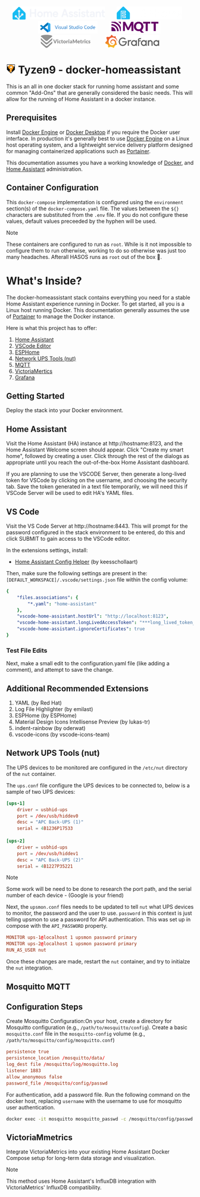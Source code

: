 <p align="center">
<img src="images/home-assistant-logo.png" height="35">&nbsp;&nbsp;&nbsp;&nbsp; &nbsp;&nbsp; <img src="images/esphome_logo.png" height="35">&nbsp;&nbsp;&nbsp;&nbsp;<img src="images/vscode_logo.png" height="35" style="padding-left: 25px">&nbsp;&nbsp;&nbsp;&nbsp; &nbsp;&nbsp; <img src="images/mqtt-logo.png" height="35">&nbsp;&nbsp;&nbsp;&nbsp; &nbsp;&nbsp; <img src="images/vm_logo.png" height="35">&nbsp;&nbsp;&nbsp;&nbsp;<img src="images/grafana-logo.png" height="35" style="padding-left: 25px">  
</p> 

# <img src="images/t9_logo.png" height="25"> Tyzen9 - docker-homeassistant
This is an all in one docker stack for running home assistant and some common "Add-Ons" that are generally considered the basic needs.  This will allow for the running of Home Assistant in a docker instance.

## Prerequisites
Install [Docker Engine](https://docs.docker.com/get-docker/) or [Docker Desktop](https://docs.docker.com/desktop/) if you require the Docker user interface.  In production it's generally best to use [Docker Engine](https://docs.docker.com/get-docker/) on a Linux host operating system, and a lightweight service delivery platform designed for managing containerized applications such as [Portainer](https://www.portainer.io/).

This documentation assumes you have a working knowledge of [Docker](https://www.docker.com/), and [Home Assistant](https://www.home-assistant.io/) administration.

## Container Configuration
This `docker-compose` implementation is configured using the `environment` section(s) of the `docker-compose.yaml` file.  The values between the `${}` characters are substituted from the `.env` file.  If you do not configure these values, default values preceeded by the hyphen will be used.

> [!Note]
> These containers are configured to run as `root`. While is it not impossible to configure them to run otherwise, working to do so otherwise was just too many headaches. Afterall HASOS runs as `root` out of the box 🙌.


# What's Inside?
The docker-homeassistant stack contains everything you need for a stable Home Assistant experience running in Docker. To get started, all you is a Linux host running Docker.  This documentation generally assumes the use of [Portainer](https://www.portainer.io/) to manage the Docker instance.

Here is what this project has to offer:

1. [Home Assistant](https://www.home-assistant.io/)
1. [VSCode Editor](https://docs.linuxserver.io/images/docker-code-server/)
1. [ESPHome](https://esphome.io/)
1. [Network UPS Tools (nut)](https://hub.docker.com/r/instantlinux/nut-upsd)
1. [MQTT](https://hub.docker.com/_/eclipse-mosquitto/)
1. [VictoriaMertics](https://victoriametrics.com/)
1. [Grafana](https://grafana.com/)


## Getting Started
Deploy the stack into your Docker environment.



## Home Assistant
Visit the Home Assistant (HA) instance at http://hostname:8123, and the Home Assistant Welcome screen should appear.
Click "Create my smart home", followed by creating a user. Click through the rest of the dialogs as appropriate until you reach the out-of-the-box Home Assistant dashboard.

If you are planning to use the VSCODE Server, then generate a long-lived token for VSCode by clicking on the username, and choosing the security tab.  Save the token generated in a text file temporarily, we will need this if VSCode Server will be used to edit HA's YAML files.

## VS Code
Visit the VS Code Server at http://hostname:8443.  This will prompt for the password configured in the stack environment to be entered, do this and click SUBMIT to gain access to the VSCode editor.

In the extensions settings, install:
- [Home Assistant Config Helper](keesschollaart.vscode-home-assistant) (by keesschollaart) 


Then, make sure the following settings are present in the: `[DEFAULT_WORKSPACE]/.vscode/settings.json` file within the config volume:

```yaml
{
    "files.associations": {
        "*.yaml": "home-assistant"
    },
    "vscode-home-assistant.hostUrl": "http://localhost:8123",
    "vscode-home-assistant.longLivedAccessToken": "***long_lived_token_from_HA***",
    "vscode-home-assistant.ignoreCertificates": true
} 
```

### Test File Edits ###
Next, make a small edit to the configuration.yaml file (like adding a comment), and attempt to save the change.  
  

## Additional Recommended Extensions ##

1. YAML (by Red Hat)
1. Log File Highlighter (by emilast)
1. ESPHome (by ESPHome)
1. Material Design Icons Intellisense Preview (by lukas-tr)
1. indent-rainbow (by oderwat)
1. vscode-icons (by vscode-icons-team)

##  Network UPS Tools (nut) ##

The UPS devices to be monitored are configured in the `/etc/nut` directory of the `nut` container. 

The `ups.conf` file configure the UPS devices to be connected to, below is a sample of two UPS devices:

```conf
[ups-1]
    driver = usbhid-ups
    port = /dev/usb/hiddev0
    desc = "APC Back-UPS (1)"
    serial = 4B1236P17533

[ups-2]
    driver = usbhid-ups
    port = /dev/usb/hiddev1
    desc = "APC Back-UPS (2)"
    serial = 4B1227P35221
```

> [!Note]
> Some work will be need to be done to research the port path, and the serial number of each device - (Google is your friend)

Next, the `upsmon.conf` files needs to be updated to tell `nut` what UPS devices to monitor, the password and the user to use.  `password` in this context is just telling upsmon to use a password for API authentication.  This was set up in compose with the `API_PASSWORD` property.

```conf
MONITOR ups-1@localhost 1 upsmon password primary
MONITOR ups-2@localhost 1 upsmon password primary
RUN_AS_USER nut
```

Once these changes are made, restart the `nut` container, and try to initialze the `nut` integration.

## Mosquitto MQTT

## Configuration Steps
Create Mosquitto Configuration:On your host, create a directory for Mosquitto configuration (e.g., `/path/to/mosquitto/config`). Create a basic `mosquitto.conf` file in the `mosquitto-config` volume (e.g., `/path/to/mosquitto/config/mosquitto.conf`)

```conf
persistence true
persistence_location /mosquitto/data/
log_dest file /mosquitto/log/mosquitto.log
listener 1883
allow_anonymous false
password_file /mosquitto/config/passwd
```

For authentication, add a password file. Run the following command on the docker host, replacing `username` with the username to use for mosquitto user authentication.

```bash
docker exec -it mosquitto mosquitto_passwd -c /mosquitto/config/passwd [username]
```

## VictoriaMmetrics

Integrate VictoriaMetrics into your existing Home Assistant Docker Compose setup for long-term data storage and visualization.

> [!Note]
> This method uses Home Assistant's InfluxDB integration with VictoriaMetrics' InfluxDB compatibility.









